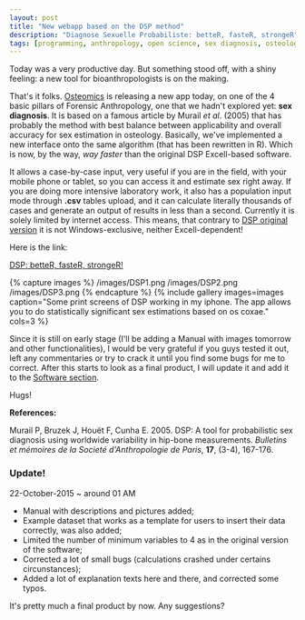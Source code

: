 ```yaml
---
layout: post
title: "New webapp based on the DSP method"
description: "Diagnose Sexuelle Probabiliste: betteR, fasteR, strongeR"
tags: [programming, anthropology, open science, sex diagnosis, osteology]
---
```



Today was a very productive day. But something stood off, with a shiny feeling: a new tool for bioanthropologists is on the making.

That's it folks. <a href = "http://osteomics.com" target = "_blank">Osteomics</a> is releasing a new app today, on one of the 4 basic pillars of Forensic Anthropology, one that we hadn't explored yet: **sex diagnosis**. It is based on a famous article by Murail *et al*. (2005) that has probably the method with best balance between applicability and overall accuracy for sex estimation in osteology. Basically, we've implemented a new interface onto the same algorithm (that has been rewritten in R). Which is now, by the way, *way faster* than the original DSP Excell-based software.

It allows a case-by-case input, very useful if you are in the field, with your mobile phone or tablet, so you can access it and estimate sex right away. If you are doing more intensive laboratory work, it also has a population input mode through **.csv** tables upload, and it can calculate literally thousands of cases and generate an output of results in less than a second. Currently it is solely limited by internet access. This means, that contrary to <a href = "http://projets.pacea.u-bordeaux.fr/logiciel/?id=2" target = "_blank">DSP original version</a> it is not Windows-exclusive, neither Excell-dependent!

Here is the link:

<a href = "http://apps.osteomics.com/DSP/" target = "_blank">DSP: betteR, fasteR, strongeR!</a>

{% capture images %}
  /images/DSP1.png
  /images/DSP2.png
  /images/DSP3.png
{% endcapture %}
{% include gallery images=images caption="Some print screens of DSP working in my iphone. The app allows you to do statistically significant sex estimations based on os coxae." cols=3 %}

Since it is still on early stage (I'll be adding a Manual with images tomorrow and other functionalities), I would be very grateful if you guys tested it out, left any commentaries or try to crack it until you find some bugs for me to correct. After this starts to look as a final product, I will update it and add it to the <a href="/software/" target = "_blank">Software section</a>.

Hugs!

**References:**

Murail P, Bruzek J, Houët F, Cunha E. 2005. DSP: A tool for probabilistic sex diagnosis using worldwide variability in hip-bone measurements. *Bulletins et mémoires de la Societé d'Anthropologie de Paris*, **17**, (3-4), 167-176.

### Update!
22-October-2015 ~ around 01 AM

* Manual with descriptions and pictures added;
* Example dataset that works as a template for users to insert their data correctly, was also added;
* Limited the number of minimum variables to 4 as in the original version of the software;
* Corrected a lot of small bugs (calculations crashed under certains circunstances);
* Added a lot of explanation texts here and there, and corrected some typos.

It's pretty much a final product by now. Any suggestions?
